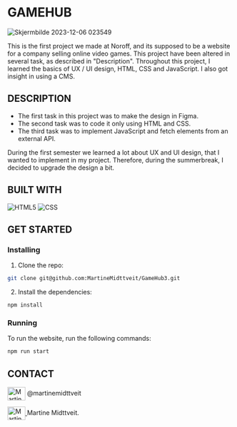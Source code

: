 # GAMEHUB

![Skjermbilde 2023-12-06 023549](https://github.com/MartineMidttveit/GameHub3/assets/125905644/04b3984a-c66b-41a5-8674-d3c1184cda3b)

This is the first project we made at Noroff, and its supposed to be a website for a company selling online video games. This project have been altered in several task, as described in "Description". 
Throughout this project, I learned the basics of UX / UI design, HTML, CSS and JavaScript. I also got insight in using a CMS. 

## DESCRIPTION
- The first task in this project was to make the design in Figma. 
- The second task was to code it only using HTML and CSS. 
- The third task was to implement JavaScript and fetch elements from an external API. 

During the first semester we learned a lot about UX and UI design, that I wanted to implement in my project. Therefore, during the summerbreak, I decided to upgrade the design a bit. 

## BUILT WITH
![HTML5](https://img.shields.io/badge/-HTML5-333333?style=flat&logo=HTML5)
![CSS](https://img.shields.io/badge/-CSS-333333?style=flat&logo=CSS3&logoColor=1572B6)

## GET STARTED

### Installing
1. Clone the repo:
```bash   
git clone git@github.com:MartineMidttveit/GameHub3.git
```
2. Install the dependencies:
```
npm install
```
### Running
To run the website, run the following commands:

```bash
npm run start
```

## CONTACT

<img align="center" src="https://raw.githubusercontent.com/rahuldkjain/github-profile-readme-generator/master/src/images/icons/Social/instagram.svg" alt="Martine Midttveit Instagram" height="30" width="40"/> @martinemidttveit

<a href="https://www.linkedin.com/in/martine-midttveit-467799261/" target="blank">
  <img align="center" src="https://raw.githubusercontent.com/rahuldkjain/github-profile-readme-generator/master/src/images/icons/Social/linked-in-alt.svg" alt="Martine Midttveit Linkedin" height="30" width="40"/> 
</a> Martine Midttveit. 
